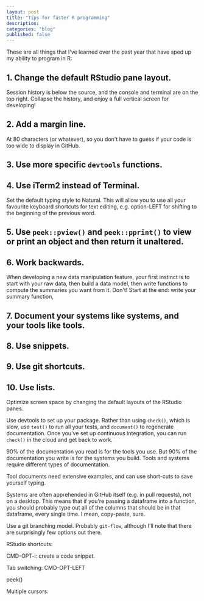 ```yaml
---
layout: post
title: "Tips for faster R programming"
description: 
categories: "blog"
published: false
---
```


These are all things that I've learned over the past year that have sped up my ability to program in R:

## 1. Change the default RStudio pane layout.

Session history is below the source, and the console and terminal are on the top right. Collapse the history, and enjoy a full vertical screen for developing!

## 2. Add a margin line.

At 80 characters (or whatever), so you don't have to guess if your code is too wide to display in GitHub.

## 3. Use more specific `devtools` functions.


## 4. Use iTerm2 instead of Terminal. 

Set the default typing style  to Natural. This will allow you to use all your favourite keyboard shortcuts for text editing, e.g. option-LEFT for shifting to the beginning of the previous word.

## 5. Use `peek::pview()` and `peek::pprint()` to view or print an object and then return it unaltered.


## 6. Work backwards. 

When developing a new data manipulation feature, your first instinct is to start with your raw data, then build a data model, then write functions to compute the summaries you want from it. Don't! Start at the end: write your summary function, 

## 7. Document your systems like systems, and your tools like tools.

## 8. Use snippets.

## 9. Use git shortcuts.

## 10. Use lists.

Optimize screen space by changing the default layouts of the RStudio panes.

Use devtools to set up your package. Rather than using `check()`, which is slow, use `test()` to run all your tests, and `document()` to regenerate documentation. Once you've set up continuous integration, you can run `check()` in the cloud and get back to work.

90% of the documentation you read is for the tools you use. But 90% of the documentation you write is for the systems you build. Tools and systems require different types of documentation.

Tool documents need extensive examples, and can use short-cuts to save yourself typing.

Systems are often apprehended in GitHub itself (e.g. in pull requests), not on a desktop. This means that if you're passing a dataframe into a function, you should probably type out all of the columns that should be in that dataframe, every single time. I mean, copy-paste, sure.

Use a git branching model. Probably `git-flow`, although I'll note that there are surprisingly few options out there.

RStudio shortcuts:

CMD-OPT-i: create a code snippet.

Tab switching: CMD-OPT-LEFT

peek()

Multiple cursors: 

